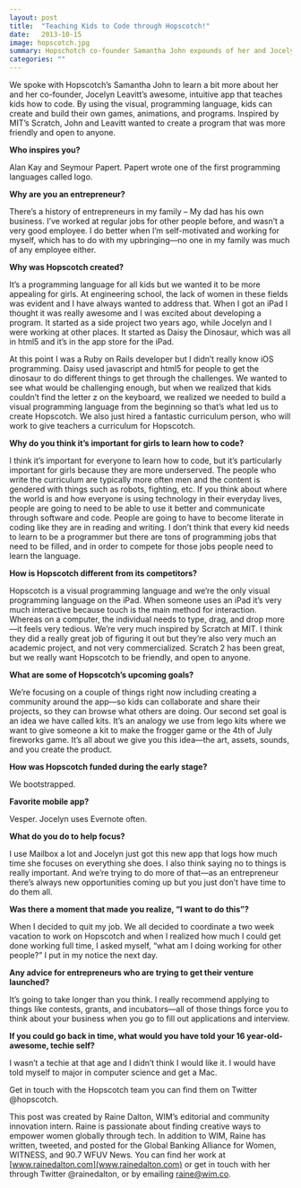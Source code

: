 ```yaml
---
layout: post
title:  "Teaching Kids to Code through Hopscotch!"
date:   2013-10-15
image: hopscotch.jpg
summary: Hopschotch co-founder Samantha John expounds of her and Jocelyn Leavitt's intuitive app designed to teach children to code.
categories: ""
---
```



We spoke with Hopscotch’s Samantha John to learn a bit more about her and her co-founder, Jocelyn Leavitt’s awesome, intuitive app that teaches kids how to code. By using the visual, programming language, kids can create and build their own games, animations, and programs. Inspired by MIT’s Scratch, John and Leavitt wanted to create a program that was more friendly and open to anyone.

**Who inspires you?**

Alan Kay and Seymour Papert. Papert wrote one of the first programming languages called logo.

**Why are you an entrepreneur?**

There’s a history of entrepreneurs in my family – My dad has his own business.  I’ve worked at regular jobs for other people before, and wasn’t a very good employee. I do better when I’m self-motivated and working for myself, which has to do with my upbringing—no one in my family was much of any employee either.

**Why was Hopscotch created?**

It’s a programming language for all kids but we wanted it to be more appealing for girls. At engineering school, the lack of women in these fields was evident and I have always wanted to address that. When I got an iPad I thought it was really awesome and I was excited about developing a program. It started as a side project two years ago, while Jocelyn and I were working at other places. It started as Daisy the Dinosaur, which was all in html5 and it’s in the app store for the iPad.

At this point I was a Ruby on Rails developer but I didn’t really know iOS programming. Daisy used javascript and html5 for people to get the dinosaur to do different things to get through the challenges. We wanted to see what would be challenging enough, but when we realized that kids couldn’t find the letter z on the keyboard, we realized we needed to build a visual programming language from the beginning so that’s what led us to create Hopscotch. We also just hired a fantastic curriculum person, who will work to give teachers a curriculum for Hopscotch.

**Why do you think it’s important for girls to learn how to code?**

I think it’s important for everyone to learn how to code, but it’s particularly important for girls because they are more underserved. The people who write the curriculum are typically more often men and the content is gendered with things such as robots, fighting, etc. If you think about where the world is and how everyone is using technology in their everyday lives, people are going to need to be able to use it better and communicate through software and code. People are going to have to become literate in coding like they are in reading and writing. I don’t think that every kid needs to learn to be a programmer but there are tons of programming jobs that need to be filled, and in order to compete for those jobs people need to learn the language.

**How is Hopscotch different from its competitors?**

Hopscotch is a visual programming language and we’re the only visual programming language on the iPad. When someone uses an iPad it’s very much interactive because touch is the main method for interaction. Whereas on a computer, the individual needs to type, drag, and drop more—it feels very tedious. We’re very much inspired by Scratch at MIT. I think they did a really great job of figuring it out but they’re also very much an academic project, and not very commercialized. Scratch 2 has been great, but we really want Hopscotch to be friendly, and open to anyone.

**What are some of Hopscotch’s upcoming goals?**

We’re focusing on a couple of things right now including creating a community around the app—so kids can collaborate and share their projects, so they can browse what others are doing. Our second set goal is an idea we have called kits. It’s an analogy we use from lego kits where we want to give someone a kit to make the frogger game or the 4th of July fireworks game. It’s all about we give you this idea—the art, assets, sounds, and you create the product.

**How was Hopscotch funded during the early stage?**

We bootstrapped.

**Favorite mobile app?**

Vesper. Jocelyn uses Evernote often.

**What do you do to help focus?**

I use Mailbox a lot and Jocelyn just got this new app that logs how much time she focuses on everything she does. I also think saying no to things is really important. And we’re trying to do more of that—as an entrepreneur there’s always new opportunities coming up but you just don’t have time to do them all.

**Was there a moment that made you realize, “I want to do this”?**

When I decided to quit my job. We all decided to coordinate a two week vacation to work on Hopscotch and when I realized how much I could get done working full time, I asked myself, “what am I doing working for other people?” I put in my notice the next day.

**Any advice for entrepreneurs who are trying to get their venture launched?**

It’s going to take longer than you think. I really recommend applying to things like contests, grants, and incubators—all of those things force you to think about your business when you go to fill out applications and interview.

**If you could go back in time, what would you have told your 16 year-old-awesome, techie self?**

I wasn’t a techie at that age and I didn’t think I would like it. I would have told myself to major in computer science and get a Mac.

Get in touch with the Hopscotch team you can find them on Twitter @hopscotch.


This post was created by Raine Dalton, WIM’s editorial and community innovation intern. Raine is passionate about finding creative ways to empower women globally through tech. In addition to WIM, Raine has written, tweeted, and posted for the Global Banking Alliance for Women, WITNESS, and 90.7 WFUV News. You can find her work at [www.rainedalton.com](www.rainedalton.com) or get in touch with her through Twitter @rainedalton, or by emailing raine@wim.co.